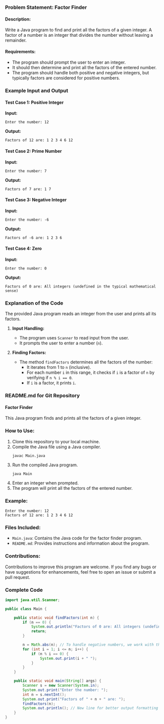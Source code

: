 ### Problem Statement: Factor Finder

#### Description:
Write a Java program to find and print all the factors of a given integer. A factor of a number is an integer that divides the number without leaving a remainder.

#### Requirements:
- The program should prompt the user to enter an integer.
- It should then determine and print all the factors of the entered number.
- The program should handle both positive and negative integers, but typically factors are considered for positive numbers.

### Example Input and Output

#### Test Case 1: Positive Integer
**Input:**
```
Enter the number: 12
```
**Output:**
```
Factors of 12 are: 1 2 3 4 6 12 
```

#### Test Case 2: Prime Number
**Input:**
```
Enter the number: 7
```
**Output:**
```
Factors of 7 are: 1 7 
```

#### Test Case 3: Negative Integer
**Input:**
```
Enter the number: -6
```
**Output:**
```
Factors of -6 are: 1 2 3 6 
```

#### Test Case 4: Zero
**Input:**
```
Enter the number: 0
```
**Output:**
```
Factors of 0 are: All integers (undefined in the typical mathematical sense)
```

### Explanation of the Code

The provided Java program reads an integer from the user and prints all its factors.

1. **Input Handling:**
   - The program uses `Scanner` to read input from the user.
   - It prompts the user to enter a number (`n`).

2. **Finding Factors:**
   - The method `findFactors` determines all the factors of the number:
     - It iterates from 1 to `n` (inclusive).
     - For each number `i` in this range, it checks if `i` is a factor of `n` by verifying if `n % i == 0`.
     - If `i` is a factor, it prints `i`.

### README.md for Git Repository

#### Factor Finder

This Java program finds and prints all the factors of a given integer.

### How to Use:
1. Clone this repository to your local machine.
2. Compile the Java file using a Java compiler.
   ```
   javac Main.java
   ```
3. Run the compiled Java program.
   ```
   java Main
   ```
4. Enter an integer when prompted.
5. The program will print all the factors of the entered number.

### Example:
```
Enter the number: 12
Factors of 12 are: 1 2 3 4 6 12 
```

### Files Included:
- `Main.java`: Contains the Java code for the factor finder program.
- `README.md`: Provides instructions and information about the program.

### Contributions:
Contributions to improve this program are welcome. If you find any bugs or have suggestions for enhancements, feel free to open an issue or submit a pull request.

### Complete Code

```java
import java.util.Scanner;

public class Main {

    public static void findFactors(int n) {
        if (n == 0) {
            System.out.println("Factors of 0 are: All integers (undefined in the typical mathematical sense)");
            return;
        }

        n = Math.abs(n); // To handle negative numbers, we work with their absolute value
        for (int i = 1; i <= n; i++) {
            if (n % i == 0) {
                System.out.print(i + " ");
            }
        }
    }

    public static void main(String[] args) {
        Scanner s = new Scanner(System.in);
        System.out.print("Enter the number: ");
        int n = s.nextInt();
        System.out.print("Factors of " + n + " are: ");
        findFactors(n);
        System.out.println(); // New line for better output formatting
    }
}
```